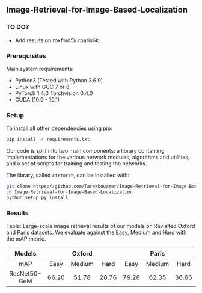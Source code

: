 ## Image-Retrieval-for-Image-Based-Localization

### TO DO?
* Add results on roxford5k rparis6k.

### Prerequisites
Main system requirements:
* Python3 (Tested with Python 3.6.9)
* Linux with GCC 7 or 8
* PyTorch 1.4.0 Torchvision 0.4.0
* CUDA (10.0 - 10.1)

### Setup

To install all other dependencies using pip:
```bash
pip install -r requirements.txt
```

Our code is split into two main components: a library containing implementations for the various network modules,
algorithms and utilities, and a set of scripts for training and testing the networks.

The library, called `cirtorch`, can be installed with:
```bash
git clone https://github.com/Tarekbouamer/Image-Retrieval-for-Image-Based-Localization.git
cd Image-Retrieval-for-Image-Based-Localization
python setup.py install
```
### Results
Table: Large-scale image retrieval results of our models on Revisited Oxford and Paris datasets. 
We evaluate against the Easy, Medium and Hard with the mAP metric.

  | Models       |        | Oxford |        |        | Paris  |        | Download |
  |:------------:|:------:|:------:|:------:|:------:|:------:|:------:|:---------|
  |   mAP        | Easy   | Medium | Hard   | Easy   | Medium | Hard   |          |
  | ResNet50-GeM | 66.20  | 51.78  | 28.76  | 79.28  | 62.35  | 36.66  |[resnet50](https://drive.google.com/file/d/1mZpzcAHLFkeKLKROC4ljT7kuy0AUh6WV/view?usp=sharing)|
